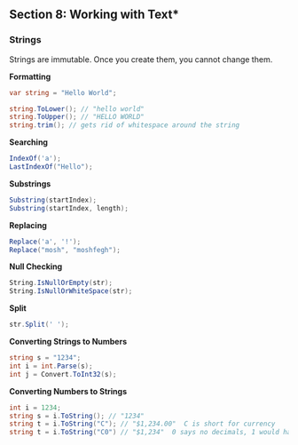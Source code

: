 ## **Section 8: Working with Text***

### **Strings**

Strings are immutable. Once you create them, you cannot change them.

**Formatting**
```csharp
var string = "Hello World";

string.ToLower(); // "hello world"
string.ToUpper(); // "HELLO WORLD"
string.trim(); // gets rid of whitespace around the string
```

**Searching**
```csharp
IndexOf('a');
LastIndexOf("Hello"); 
```

**Substrings**
```csharp
Substring(startIndex);
Substring(startIndex, length);
```

**Replacing**
```csharp
Replace('a', '!');
Replace("mosh", "moshfegh");
```

**Null Checking**
```csharp
String.IsNullOrEmpty(str);
String.IsNullOrWhiteSpace(str);
```

**Split**
```csharp
str.Split(' ');
```

**Converting Strings to Numbers**
```csharp
string s = "1234";
int i = int.Parse(s);
int j = Convert.ToInt32(s);
```

**Converting Numbers to Strings**
```csharp
int i = 1234;
string s = i.ToString(); // "1234"
string t = i.ToString("C"); // "$1,234.00"  C is short for currency
string t = i.ToString("C0") // "$1,234"  0 says no decimals, 1 would have 1 decimal
```